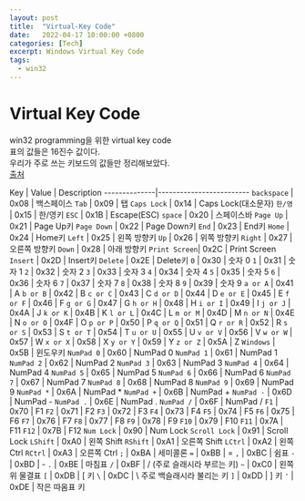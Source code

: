```yaml
---
layout: post
title:  "Virtual-Key Code"
date:   2022-04-17 10:00:00 +0800
categories: [Tech]
excerpt: Windows Virtual Key Code
tags:
  - win32
---
```


# Virtual Key Code

win32 programming을 위한 virtual key code  
표의 값들은 16진수 값이다.  
우리가 주로 쓰는 키보드의 값들만 정리해보았다.  
[출처](https://docs.microsoft.com/ko-kr/windows/win32/inputdev/virtual-key-codes)  

Key  |  Value | Description
--------------|-------------------------
`backspace`   | 0x08 | 백스페이스
`Tab`         | 0x09 | 탭
`Caps Lock`   | 0x14 | Caps Lock(대소문자)
`한/영`       | 0x15 | 한/영키
`ESC`         | 0x1B | Escape(ESC)
`space`       | 0x20 | 스페이스바
`Page Up`     | 0x21 | Page Up키
`Page Down`   | 0x22 | Page Down키
`End`         | 0x23 | End키
`Home`        | 0x24 | Home키
`Left`        | 0x25 | 왼쪽 방향키
`Up`          | 0x26 | 위쪽 방향키
`Right`       | 0x27 | 오른쪽 방향키
`Down`        | 0x28 | 아래 방향키
`Print Screen`| 0x2C | Print Screen
`Insert`      | 0x2D | Insert키
`Delete`      | 0x2E | Delete키
`0`           | 0x30 | 숫자 0
`1`           | 0x31 | 숫자 1
`2`           | 0x32 | 숫자 2
`3`           | 0x33 | 숫자 3
`4`           | 0x34 | 숫자 4
`5`           | 0x35 | 숫자 5
`6`           | 0x36 | 숫자 6
`7`           | 0x37 | 숫자 7
`8`           | 0x38 | 숫자 8
`9`           | 0x39 | 숫자 9
`a or A`      | 0x41 | A
`b or B`      | 0x42 | B
`c or C`      | 0x43 | C
`d or D`      | 0x44 | D
`e or E`      | 0x45 | E
`f or F`      | 0x46 | F
`g or G`      | 0x47 | G
`h or H`      | 0x48 | H
`i or I`      | 0x49 | I
`j or J`      | 0x4A | J
`k or K`      | 0x4B | K
`l or L`      | 0x4C | L
`m or M`      | 0x4D | M
`n or N`      | 0x4E | N
`o or O`      | 0x4F | O
`p or P`      | 0x50 | P
`q or Q`      | 0x51 | Q
`r or R`      | 0x52 | R
`s or S`      | 0x53 | S
`t or T`      | 0x54 | T
`u or U`      | 0x55 | U
`v or V`      | 0x56 | V
`w or W`      | 0x57 | W
`x or X`      | 0x58 | X
`y or Y`      | 0x59 | Y
`z or Z`      | 0x5A | Z
`Windows`     | 0x5B | 윈도우키
`NumPad 0`    | 0x60 | NumPad 0
`NumPad 1`    | 0x61 | NumPad 1
`NumPad 2`    | 0x62 | NumPad 2
`NumPad 3`    | 0x63 | NumPad 3
`NumPad 4`    | 0x64 | NumPad 4
`NumPad 5`    | 0x65 | NumPad 5
`NumPad 6`    | 0x66 | NumPad 6
`NumPad 7`    | 0x67 | NumPad 7
`NumPad 8`    | 0x68 | NumPad 8
`NumPad 9`    | 0x69 | NumPad 9
`NumPad *`    | 0x6A | NumPad *
`NumPad +`    | 0x6B | NumPad +
`NumPad -`    | 0x6D | NumPad -
`NumPad .`    | 0x6E | NumPad .
`NumPad /`    | 0x6F | NumPad /
`F1`          | 0x70 | F1
`F2`          | 0x71 | F2
`F3`          | 0x72 | F3
`F4`          | 0x73 | F4
`F5`          | 0x74 | F5
`F6`          | 0x75 | F6
`F7`          | 0x76 | F7
`F8`          | 0x77 | F8
`F9`          | 0x78 | F9
`F10`         | 0x79 | F10
`F11`         | 0x7A | F11
`F12`         | 0x7B | F12
`Num Lock`    | 0x90 | Num Lock
`Scroll Lock` | 0x91 | Scroll Lock
`LShift`      | 0xA0 | 왼쪽 Shift
`RShift`      | 0xA1 | 오른쪽 Shift
`LCtrl`       | 0xA2 | 왼쪽 Ctrl
`RCtrl`       | 0xA3 | 오른쪽 Ctrl
`;`           | 0xBA | 세미콜론
`=`           | 0xBB | =
`,`           | 0xBC | 쉼표
`-`           | 0xBD | -
`.`           | 0xBE | 마침표
`/`           | 0xBF | / (주로 슬래시라 부르는 키)
`~`           | 0xC0 | 왼쪽 위 물결표
`[`           | 0xDB | [ 키
`\`           | 0xDC | \ 주로 백슬래시라 불리는 키
`]`           | 0xDD | ] 키
`'`           | 0xDE | 작은 따옴표 키